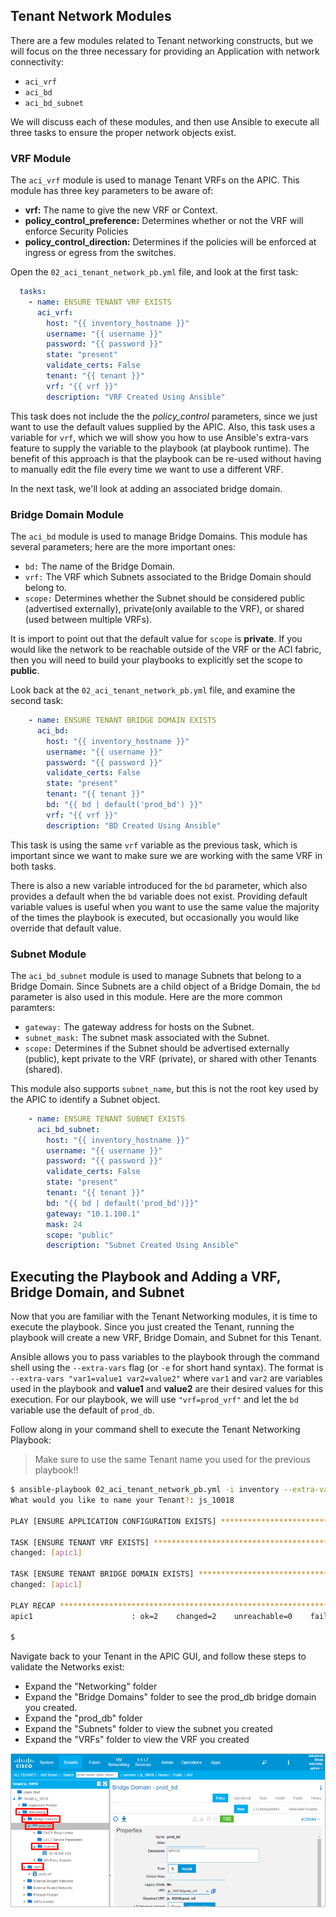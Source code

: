 ## Tenant Network Modules

There are a few modules related to Tenant networking constructs, but we will focus on the three necessary for providing an Application with network connectivity:

* `aci_vrf`
* `aci_bd`
* `aci_bd_subnet`

We will discuss each of these modules, and then use Ansible to execute all three tasks to ensure the proper network objects exist.

### VRF Module

The `aci_vrf` module is used to manage Tenant VRFs on the APIC. This module has three key parameters to be aware of:

* **vrf:** The name to give the new VRF or Context.
* **policy_control_preference:** Determines whether or not the VRF will enforce Security Policies
* **policy_control_direction:** Determines if the policies will be enforced at ingress or egress from the switches.

Open the `02_aci_tenant_network_pb.yml` file, and look at the first task:

```yaml
  tasks:
    - name: ENSURE TENANT VRF EXISTS
      aci_vrf:
        host: "{{ inventory_hostname }}"
        username: "{{ username }}"
        password: "{{ password }}"
        state: "present"
        validate_certs: False
        tenant: "{{ tenant }}"
        vrf: "{{ vrf }}"
        description: "VRF Created Using Ansible"
```

This task does not include the the *policy_control* parameters, since we just want to use the default values supplied by the APIC. Also, this task uses a variable for `vrf`, which we will show you how to use Ansible's extra-vars feature to supply the variable to the playbook (at playbook runtime). The benefit of this approach is that the playbook can be re-used without having to manually edit the file every time we want to use a different VRF.

In the next task, we'll look at adding an associated bridge domain.

### Bridge Domain Module

The `aci_bd` module is used to manage Bridge Domains. This module has several parameters; here are the more important ones:

* `bd:` The name of the Bridge Domain.
* `vrf:` The VRF which Subnets associated to the Bridge Domain should belong to. 
* `scope:` Determines whether the Subnet should be considered public (advertised externally), private(only available to the VRF), or shared (used between multiple VRFs).

It is import to point out that the default value for `scope` is **private**. If you would like the network to be reachable outside of the VRF or the ACI fabric, then you will need to build your playbooks to explicitly set the scope to **public**.

Look back at the `02_aci_tenant_network_pb.yml` file, and examine the second task:

```yaml
    - name: ENSURE TENANT BRIDGE DOMAIN EXISTS
      aci_bd:
        host: "{{ inventory_hostname }}"
        username: "{{ username }}"
        password: "{{ password }}"
        validate_certs: False
        state: "present"
        tenant: "{{ tenant }}"
        bd: "{{ bd | default('prod_bd') }}"
        vrf: "{{ vrf }}"
        description: "BD Created Using Ansible"
```

This task is using the same `vrf` variable as the previous task, which is important since we want to make sure we are working with the same VRF in both tasks.

There is also a new variable introduced for the `bd` parameter, which also provides a default when the `bd` variable does not exist. Providing default variable values is useful when you want to use the same value the majority of the times the playbook is executed, but occasionally you would like override that default value.

### Subnet Module
The `aci_bd_subnet` module is used to manage Subnets that belong to a Bridge Domain. Since Subnets are a child object of a Bridge Domain, the `bd` parameter is also used in this module. Here are the more common paramters:

* `gateway:` The gateway address for hosts on the Subnet.
* `subnet_mask:` The subnet mask associated with the Subnet.
* `scope:` Determines if the Subnet should be advertised externally (public), kept private to the VRF (private), or shared with other Tenants (shared).

This module also supports `subnet_name`, but this is not the root key used by the APIC to identify a Subnet object.

```yaml
    - name: ENSURE TENANT SUBNET EXISTS
      aci_bd_subnet:
        host: "{{ inventory_hostname }}"
        username: "{{ username }}"
        password: "{{ password }}"
        validate_certs: False
        state: "present"
        tenant: "{{ tenant }}"
        bd: "{{ bd | default('prod_bd')}}"
        gateway: "10.1.100.1"
        mask: 24
        scope: "public"
        description: "Subnet Created Using Ansible"
```

## Executing the Playbook and Adding a VRF, Bridge Domain, and Subnet

Now that you are familiar with the Tenant Networking modules, it is time to execute the playbook. Since you just created the Tenant, running the playbook will create a new VRF, Bridge Domain, and Subnet for this Tenant. 

Ansible allows you to pass variables to the playbook through the command shell using the `--extra-vars` flag (or `-e` for short hand syntax). The format is `--extra-vars "var1=value1 var2=value2"` where `var1` and `var2` are variables used in the playbook and **value1** and **value2** are their desired values for this execution. For our playbook, we will use `"vrf=prod_vrf"` and let the `bd` variable use the default of `prod_db`.

Follow along in your command shell to execute the Tenant Networking Playbook:

> Make sure to use the same Tenant name you used for the previous playbook!!

```bash
$ ansible-playbook 02_aci_tenant_network_pb.yml -i inventory --extra-vars "vrf=prod_vrf"
What would you like to name your Tenant?: js_10018

PLAY [ENSURE APPLICATION CONFIGURATION EXISTS] ***************************************************************************************

TASK [ENSURE TENANT VRF EXISTS] ******************************************************************************************************
changed: [apic1]

TASK [ENSURE TENANT BRIDGE DOMAIN EXISTS] ********************************************************************************************
changed: [apic1]

PLAY RECAP ***************************************************************************************************************************
apic1                      : ok=2    changed=2    unreachable=0    failed=0   

$ 
```

Navigate back to your Tenant in the APIC GUI, and follow these steps to validate the Networks exist:

* Expand the "Networking" folder
* Expand the "Bridge Domains" folder to see the prod_db bridge domain you created.
* Expand the "prod_db" folder 
* Expand the "Subnets" folder to view the subnet you created
* Expand the "VRFs" folder to view the VRF you created

![Validate Network Configs](../images/create_vrf_bd.png)
